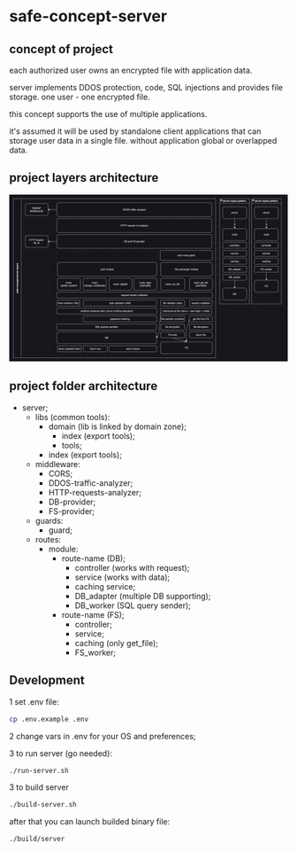 # safe-concept-server

## concept of project
each authorized user owns an encrypted file with application data.

server implements DDOS protection, code, SQL injections and provides file storage.
one user - one encrypted file.

this concept supports the use of multiple applications.

it's assumed it will be used by standalone client applications that can storage user data in a single file. without application global or overlapped data.

## project layers architecture
![layers.png](./readme-assets/layers.png)

## project folder architecture
- server;
	- libs (common tools):
		- domain (lib is linked by domain zone);
			- index (export tools);
			- tools;
		- index (export tools);
	- middleware:
		- CORS;
		- DDOS-traffic-analyzer;
		- HTTP-requests-analyzer;
		- DB-provider;
		- FS-provider;
	- guards:
		- guard;
	- routes:
		- module:
			- route-name (DB);
				- controller (works with request);
				- service (works with data);
				- caching service;
				- DB_adapter (multiple DB supporting);
				- DB_worker (SQL query sender);
			- route-name (FS);
				- controller;
				- service;
				- caching (only get_file);
				- FS_worker;

## Development
1 set .env file:
```bash
cp .env.example .env
```

2 change vars in .env for your OS and preferences;

3 to run server (go needed):
```bash
./run-server.sh
```

3 to build server
```bash
./build-server.sh
```

after that you can launch builded binary file:
```bash
./build/server
```
